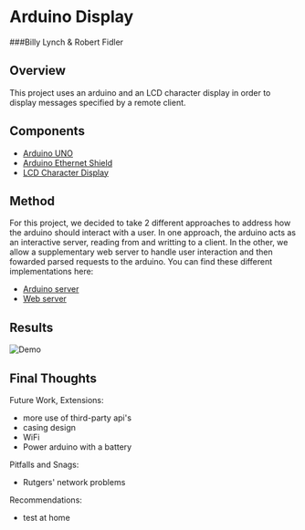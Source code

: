 Arduino Display
===============
###Billy Lynch & Robert Fidler

Overview
--------
This project uses an arduino and an LCD character display in order to display messages specified by a remote client.

Components
----------
- [Arduino UNO](http://arduino.cc/en/Main/arduinoBoardUno)
- [Arduino Ethernet Shield](http://arduino.cc/en/Main/ArduinoEthernetShield)
- [LCD Character Display](http://adafruit.com/products/499)

Method
------
For this project, we decided to take 2 different approaches to address how the arduino should interact with a user. In one approach, the arduino acts as an interactive server, reading from and writting to a client. In the other, we allow a supplementary web server to handle user interaction and then fowarded parsed requests to the arduino. You can find these different implementations here:
- [Arduino server](https://github.com/wlynch92/arduino-lcd/tree/master/arduino-server)
- [Web server](https://github.com/wlynch92/arduino-lcd/tree/master/web-server)

Results
-------
![Demo](https://pbs.twimg.com/media/BEZQvwJCUAA54Cu.jpg)

Final Thoughts
--------------
Future Work, Extensions: 
- more use of third-party api's
- casing design
- WiFi
- Power arduino with a battery

Pitfalls and Snags: 
- Rutgers' network problems

Recommendations: 
- test at home
